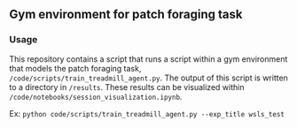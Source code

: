 ## Gym environment for patch foraging task 

### Usage
This repository contains a script that runs a script within a gym environment that models the patch foraging task, `/code/scripts/train_treadmill_agent.py`. The output of this script is written to a directory in `/results`.
These results can be visualized within `/code/notebooks/session_visualization.ipynb`.

Ex: `python code/scripts/train_treadmill_agent.py --exp_title wsls_test`
